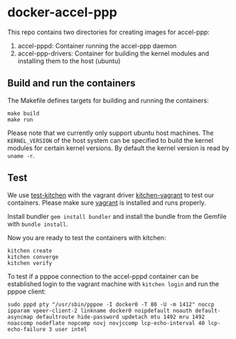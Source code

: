 # docker-accel-ppp
This repo contains two directories for creating images for accel-ppp:

1. accel-pppd: Container running the accel-ppp daemon
2. accel-ppp-drivers: Container for building the kernel modules and installing
   them to the host (ubuntu)

## Build and run the containers
The Makefile defines targets for building and running the containers:

```
make build
make run
```

Please note that we currently only support ubuntu host machines. The
`KERNEL_VERSION` of the host system can be specified to build the kernel
modules for certain kernel versions. By default the kernel version is read by
`uname -r`.

## Test
We use [test-kitchen](https://kitchen.ci/) with the vagrant driver
[kitchen-vagrant](https://github.com/test-kitchen/kitchen-vagrant) to test our
containers. Please make sure [vagrant](https://www.vagrantup.com/) is installed
and runs properly.

Install bundler `gem install bundler` and install the bundle from the Gemfile
with `bundle install`.

Now you are ready to test the containers with kitchen:

```
kitchen create
kitchen converge
kitchen verify
```

To test if a pppoe connection to the accel-pppd container can be established
login to the vagrant machine with `kitchen login` and run the pppoe client:

```
sudo pppd pty "/usr/sbin/pppoe -I docker0 -T 80 -U -m 1412" noccp ipparam vpeer-client-2 linkname docker0 noipdefault noauth default-asyncmap defaultroute hide-password updetach mtu 1492 mru 1492 noaccomp nodeflate nopcomp novj novjccomp lcp-echo-interval 40 lcp-echo-failure 3 user intel
```
